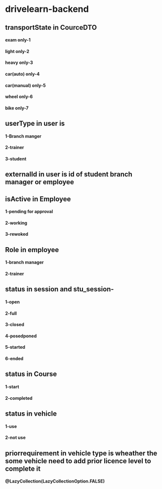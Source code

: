 # drivelearn-backend

## transportState in CourceDTO
#### exam only-1 
#### light only-2
#### heavy only-3
#### car(auto) only-4
#### car(manual) only-5
#### wheel only-6
#### bike only-7


## userType in user is
#### 1-Branch manger
#### 2-trainer
#### 3-student

## externalId in user is id of student branch manager or employee

## isActive in Employee
#### 1-pending for approval
#### 2-working
#### 3-rewoked

## Role in employee
#### 1-branch manager
#### 2-trainer


## status in session and stu_session-
#### 1-open 
#### 2-full
#### 3-closed
#### 4-posedponed
#### 5-started
#### 6-ended

## status in Course 
#### 1-start
#### 2-completed

## status in vehicle 
#### 1-use
#### 2-not use



## priorrequirement in vehicle type is wheather the some vehicle need to add prior licence level to complete it

####  @LazyCollection(LazyCollectionOption.FALSE)
